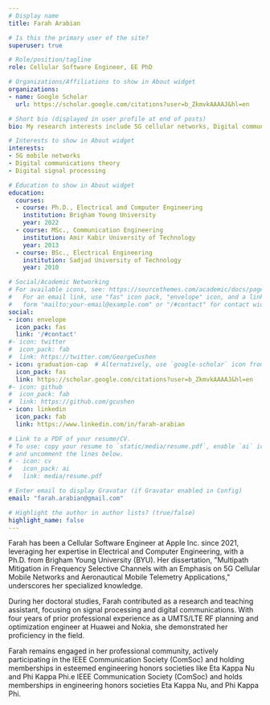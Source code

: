 ```yaml
---
# Display name
title: Farah Arabian

# Is this the primary user of the site?
superuser: true

# Role/position/tagline
role: Cellular Software Engineer, EE PhD

# Organizations/Affiliations to show in About widget
organizations:
- name: Google Scholar
  url: https://scholar.google.com/citations?user=b_ZkmvkAAAAJ&hl=en

# Short bio (displayed in user profile at end of posts)
bio: My research interests include 5G cellular networks, Digital communication theory, and signal processing.

# Interests to show in About widget
interests:
- 5G mobile networks
- Digital communications theory
- Digital signal processing

# Education to show in About widget
education:
  courses:
  - course: Ph.D., Electrical and Computer Engineering
    institution: Brigham Young University
    year: 2022
  - course: MSc., Communication Engineering
    institution: Amir Kabir University of Technology
    year: 2013
  - course: BSc., Electrical Engineering
    institution: Sadjad University of Technology
    year: 2010

# Social/Academic Networking
# For available icons, see: https://sourcethemes.com/academic/docs/page-builder/#icons
#   For an email link, use "fas" icon pack, "envelope" icon, and a link in the
#   form "mailto:your-email@example.com" or "/#contact" for contact widget.
social:
- icon: envelope
  icon_pack: fas
  link: '/#contact'
#- icon: twitter
#  icon_pack: fab
#  link: https://twitter.com/GeorgeCushen
- icon: graduation-cap  # Alternatively, use `google-scholar` icon from `ai` icon pack
  icon_pack: fas
  link: https://scholar.google.com/citations?user=b_ZkmvkAAAAJ&hl=en
#- icon: github
#  icon_pack: fab
#  link: https://github.com/gcushen
- icon: linkedin
  icon_pack: fab
  link: https://www.linkedin.com/in/farah-arabian

# Link to a PDF of your resume/CV.
# To use: copy your resume to `static/media/resume.pdf`, enable `ai` icons in `params.toml`, 
# and uncomment the lines below.
# - icon: cv
#   icon_pack: ai
#   link: media/resume.pdf

# Enter email to display Gravatar (if Gravatar enabled in Config)
email: "farah.arabian@gmail.com"

# Highlight the author in author lists? (true/false)
highlight_name: false
---
```

Farah has been a Cellular Software Engineer at Apple Inc. since 2021, leveraging her expertise in Electrical and Computer Engineering, with a Ph.D. from Brigham Young University (BYU). Her dissertation, "Multipath Mitigation in Frequency Selective Channels with an Emphasis on 5G Cellular Mobile Networks and Aeronautical Mobile Telemetry Applications," underscores her specialized knowledge.

During her doctoral studies, Farah contributed as a research and teaching assistant, focusing on signal processing and digital communications. With four years of prior professional experience as a UMTS/LTE RF planning and optimization engineer at Huawei and Nokia, she demonstrated her proficiency in the field.

Farah remains engaged in her professional community, actively participating in the IEEE Communication Society (ComSoc) and holding memberships in esteemed engineering honors societies like Eta Kappa Nu and Phi Kappa Phi.e IEEE Communication Society (ComSoc) and holds memberships in engineering honors societies Eta Kappa Nu, and Phi Kappa Phi.

